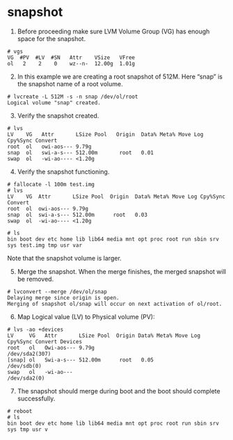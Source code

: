 snapshot
========

1. Before proceeding make sure LVM Volume Group (VG) has enough space for the snapshot.
```
# vgs
VG  #PV  #LV  #SN   Attr    VSize   VFree
ol   2    2    0    wz--n-  12.00g  1.01g
```

2. In this example we are creating a root snapshot of 512M. Here “snap” is the snapshot name of a root volume.
```
# lvcreate -L 512M -s -n snap /dev/ol/root
Logical volume "snap" created.
```

3. Verify the snapshot created.
```
# lvs
LV    VG   Attr       LSize Pool   Origin  Data% Meta% Move Log Cpy%Sync Convert
root  ol   owi-aos--- 9.79g
snap  ol   swi-a-s--- 512.00m       root   0.01
swap  ol   -wi-ao---- <1.20g
```

4. Verify the snapshot functioning.
```
# fallocate -l 100m test.img
# lvs
LV    VG  Attr       LSize Pool  Origin  Data% Meta% Move Log Cpy%Sync Convert
root  ol  owi-aos--- 9.79g
snap  ol  swi-a-s--- 512.00m      root   0.03
swap  ol  -wi-ao---- <1.20g

# ls
bin boot dev etc home lib lib64 media mnt opt proc root run sbin srv sys test.img tmp usr var
```
Note that the snapshot volume is larger.

5. Merge the snapshot. When the merge finishes, the merged snapshot will be removed.
```
# lvconvert --merge /dev/ol/snap
Delaying merge since origin is open.
Merging of snapshot ol/snap will occur on next activation of ol/root.
```
6. Map Logical value (LV) to Physical volume (PV):
```
# lvs -ao +devices
LV     VG   Attr       LSize Pool  Origin Data% Meta% Move Log Cpy%Sync Convert Devices
root   ol   Owi-aos--- 9.79g                                                   /dev/sda2(307)
[snap] ol   Swi-a-s--- 512.00m      root   0.05                                /dev/sdb(0)
swap   ol   -wi-ao---                                                          /dev/sda2(0)
```
7. The snapshot should merge during boot and the boot should complete successfully.
```
# reboot
# ls
bin boot dev etc home lib lib64 media mnt opt proc root run sbin srv sys tmp usr v
```
